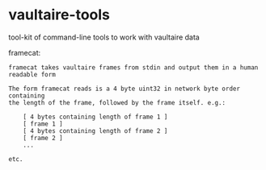 vaultaire-tools
===============

tool-kit of command-line tools to work with vaultaire data

framecat:

	framecat takes vaultaire frames from stdin and output them in a human
	readable form

	The form framecat reads is a 4 byte uint32 in network byte order containing
	the length of the frame, followed by the frame itself. e.g.:

		[ 4 bytes containing length of frame 1 ]
		[ frame 1 ]
		[ 4 bytes containing length of frame 2 ]
		[ frame 2 ]
		...

	etc.

